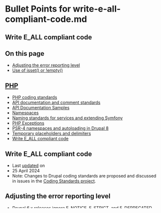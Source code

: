 # Bullet Points for write-e-all-compliant-code.md


## Write E_ALL compliant code

## On this page
- [Adjusting the error reporting level](/docs/develop/coding-standards/write-e_all-compliant-code#s-adjusting-the-error-reporting-level)
- [Use of isset() or !empty()](/docs/develop/coding-standards/write-e_all-compliant-code#s-use-of-isset-or-empty)

## [PHP](/docs/develop/standards/php)
- [PHP coding standards](/docs/develop/standards/php/php-coding-standards)
- [API documentation and comment standards](/docs/develop/standards/php/api-documentation-and-comment-standards)
- [API Documentation Samples](/docs/develop/standards/php/api-documentation-examples)
- [Namespaces](/docs/develop/coding-standards/namespaces)
- [Naming standards for services and extending Symfony](/docs/develop/coding-standards/naming-standards-for-services-and-extending-symfony)
- [PHP Exceptions](/docs/develop/coding-standards/php-exceptions)
- [PSR-4 namespaces and autoloading in Drupal 8](/docs/develop/standards/php/psr-4-namespaces-and-autoloading-in-drupal-8)
- [Temporary placeholders and delimiters](/docs/develop/coding-standards/temporary-placeholders-and-delimiters)
- [Write E\_ALL compliant code](/docs/develop/coding-standards/write-e_all-compliant-code)

## Write E\_ALL compliant code
- Last [updated](/node/34341/discuss) on
- 25 April 2024
- Note: Changes to Drupal coding standards are proposed and discussed in issues in the [Coding Standards project](/project/coding_standards).

## [](#s-adjusting-the-error-reporting-level "Permalink to this headline")Adjusting the error reporting level
- Drupal 6.x releases ignore E\_NOTICE, E\_STRICT, and E\_DEPRECATED notices for the benefit of production sites. To view all PHP errors on development or testing sites, you may change `includes/common.inc` from:
- `if ($errno & (E_ALL ^ E_DEPRECATED ^ E_NOTICE)) {`
- `if ($errno & (E_ALL | E_STRICT)) {`
- Drupal 7.x releases report any error levels which are part of E\_ALL, and allow PHP to be configured to report additional error levels, such as E\_STRICT. To view all PHP errors on development or testing sites, you may set
- `php_value error_reporting -1`
- in the `.htaccess` file.

## [](#s-use-of-isset-or-empty "Permalink to this headline")Use of isset() or !empty()
- If you want to test the value of a variable, array element or object property, you may need to use `if (isset($var))` or `if (!empty($var))` rather than `if ($var)` if there is a possibility that `$var` has not been defined.
- The difference between [isset()](http://php.net/isset) and [!empty()](http://php.net/empty) is that unlike `!empty()`, `isset()` will return TRUE even if the variable is set to an empty string or zero. In order to decide which one to use, consider whether `''` or `0` are valid and expected values for your variable.
- The following code may trigger an E\_NOTICE error:
- `function _form_builder($form, $parents = array(), $multiple = FALSE) {
- if ($form['#input']) {
- // some code (...)
- Here, the variable `$form` is passed on to the function. If `$form['#input']` evaluates as true, `some code` is executed. However, if `$form['#input']` does not exist, the function outputs the following error message: `notice: Undefined index: #input in includes/form.inc on line 194.`
- Even though the array $form is already declared and passed to the function, each array index must be explicitly declared. The previous code should read:
- `function _form_builder($form, $parents = array(), $multiple = FALSE) {
- if (!empty($form['#input'])) {
- // some code (...)
- The function [isset()](http://php.net/isset) returns `TRUE` when the variable is set to `0`, but `FALSE` if the variable is set to `NULL`. In some cases, [is\_null()](http://php.net/is_null) is a better choice, especially when testing the value of a variable returned by an SQL query.

## Help improve this page
- *Page status:** No known problems
- *You can:**
- Log in, click [Edit](/node/34341/edit), and edit this page
- Log in, click [Discuss](/node/34341/discuss), update the Page status value, and suggest an improvement
- Log in and [create a Documentation issue](/node/add/project-issue/documentation?title=Suggestion%20for%3A%20%2834341%29%20Write%20E_ALL%20compliant%20code) with your suggestion